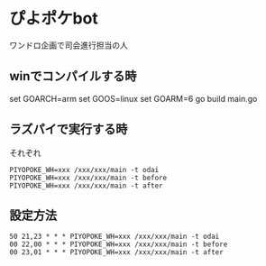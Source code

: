 # ぴよポケbot

ワンドロ企画で司会進行担当の人

## winでコンパイルする時

set GOARCH=arm
set GOOS=linux
set GOARM=6
go build main.go

## ラズパイで実行する時

それぞれ

```
PIYOPOKE_WH=xxx /xxx/xxx/main -t odai
PIYOPOKE_WH=xxx /xxx/xxx/main -t before
PIYOPOKE_WH=xxx /xxx/xxx/main -t after
```

## 設定方法

```
50 21,23 * * * PIYOPOKE_WH=xxx /xxx/xxx/main -t odai
00 22,00 * * * PIYOPOKE_WH=xxx /xxx/xxx/main -t before
00 23,01 * * * PIYOPOKE_WH=xxx /xxx/xxx/main -t after
```
